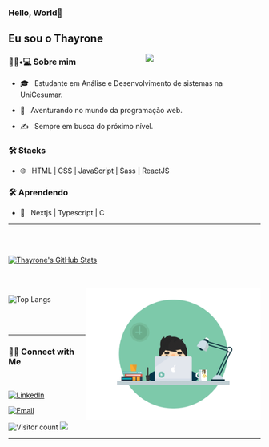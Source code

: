 ### Hello, World👋<h2> Eu sou o Thayrone</h2>

<img align='right' src="https://media.giphy.com/media/M9gbBd9nbDrOTu1Mqx/giphy.gif" width="230">

<h3> 👨🏻•💻 Sobre mim </h3>



- 🎓 &nbsp; Estudante em Análise e Desenvolvimento de sistemas na UniCesumar.

- 🌱 &nbsp; Aventurando no mundo da programação web.

- ✍️ &nbsp; Sempre em busca do próximo nível.



<h3>🛠 Stacks</h3>



- 🌐 &nbsp; HTML | CSS | JavaScript | Sass | ReactJS

<!--

- 🛢 &nbsp; MySQL | MongoDB

- 🔧 &nbsp; Git | Markdown | Selenium | Tidyverse

- 🖥 &nbsp; Illustrator| Photoshop | InDesign

-->



<h3>🛠 Aprendendo</h3>

- 🔧 &nbsp; Nextjs | Typescript | C 

<hr>



<br/><br/>

[![Thayrone's GitHub Stats](https://github-readme-stats.vercel.app/api?username=ThayronePaula&show_icons=true)](https://github.com/ThayronePaula)

<br/>

<br/>

<img src="https://github.com/nirala69/nirala69/blob/master/70804f7e25b11f29db904f2fa7b4cd9d.gif" width="350" align='right'>

![Top Langs](https://github-readme-stats.vercel.app/api/top-langs/?username=ThayronePaula&show_icons=true)

<br><br>



<hr>



<h3> 🤝🏻 Connect with Me </h3>

<br>



<p align="center">



<a href="https://www.linkedin.com/in/thayronepaula/"><img width='300' alt="LinkedIn" src="https://img.shields.io/badge/LinkedIn-Thayrone de Paula-blue?style=flat-square&logo=linkedin"></a>



<a  href="mailto:thayronedepaula15@gmail.com"><img width='350' alt="Email" src="https://img.shields.io/badge/Email-thayronedepaula15@gmail.com-blue?style=flat-square&logo=gmail"></a>

</p>





![Visitor count](https://visitor-badge.laobi.icu/badge?page_id=ThayronePaula.ThayronePaula)   <img src="https://media.giphy.com/media/dxn6fRlTIShoeBr69N/giphy.gif" width="30">





<hr>



